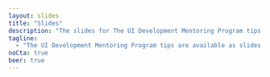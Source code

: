 ```yaml
---
layout: slides
title: "Slides"
description: "The slides for The UI Development Mentoring Program tips."
tagline:
  - "The UI Development Mentoring Program tips are available as slides, too."
noCta: true
beer: true
---
```

